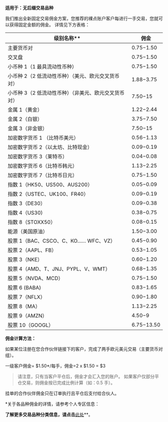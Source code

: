 
**适用于：无后缀交易品种**

我们推出全新固定交易佣金方案，您推荐的裸点账户客户每进行一手交易，您就可以获得固定金额的佣金。 详情见下方表格：

|        **级别名称****        |   **佣金**   |
|----------------------------|------------|
|           主要货币对            |$0.75-$1.50 |
|            交叉盘             |$0.75-$1.50 |
|      小币种 1（1 最具流动性币种）      |$0.75-$1.50 |
|小币种 2（2 低流动性币种）（美元、欧元交叉货币对） |$1.88-$3.75 |
|小币种 3（2 低流动性币种）（非美元、欧元交叉货币对）| $7.50-$15  |
|          金属 1（黄金）          |$1.22-$2.44 |
|          金属 2（白银）          |$3.75-$7.50 |
|         金属 3（非金银）          | $7.50-$15  |
|      加密数字货币 1 （比特币美元）      |$0.56-$1.13 |
|     加密数字货币 2（以太坊、比特现金）     |$0.09-$0.19 |
|       加密数字货币 3（莱特币）        |$0.04-$0.08 |
|      加密数字货币 6（比特币韩元）       |$1.13-$2.25 |
|      加密数字货币 7（比特币日元）       |$0.75-$1.50 |
|  指数 1（HK50、US500、AUS200）   |$0.05-$0.09 |
|   指数 2（USTEC、UK100、FR40）   |$0.09-$0.19 |
|         指数 3（DE30）         |$0.09-$0.38 |
|         指数 4（US30)         |$0.38-$0.75 |
|       指数 8（STOXX50）        |$0.08-$0.15 |
|          能源（美国原油）          |$1.50-$3.00 |
|股票 1（BAC、CSCO、C、KO…… WFC、VZ）|$0.45-$0.90 |
|       股票 2（AAPL、FB）        |$0.53-$1.05 |
|         股票 3（NKE）          |$0.60-$1.20 |
| 股票 4（AMD、T、JNJ、PYPL、V、WMT） |$0.68-$1.35 |
|       股票 5（NVDA、MCD）       |$0.75-$1.50 |
|        股票 6 (BABA)         |$0.83-$1.65 |
|         股票 7（NFLX）         |$0.90-$1.80 |
|          股票 8（MA）          |$1.13-$2.25 |
|         股票 9（AMZN）         |  $4.50-$9  |
|        股票 10（GOOGL）        |$6.75-$13.50|

**佣金计算方法：**

如果某位注册在您合作伙伴链接下的客户，完成了两手欧元美元交易（主要货币对组）。

一级客户佣金= $1.50*/每手，佣金=2 x $1.50 = $3

> 请注意，只有当客户平仓后，佣金才会汇入您的账户。 如果客户仅部分平仓交易，则佣金按已完成比例计算（如：0.5 手）。

挂单的合作伙伴佣金只在订单执行且平仓后支付给合伙人。

*关于各品种佣金的详情，请参考个人专区信息：

**了解更多交易品种分类信息，请点击**[此处](https://www.extrading.expert/zh/forex/)**。